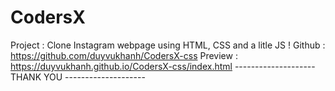 # CodersX
Project : Clone Instagram webpage using HTML, CSS and a litle JS !
Github : https://github.com/duyvukhanh/CodersX-css
Preview : https://duyvukhanh.github.io/CodersX-css/index.html
-------------------- THANK YOU --------------------
